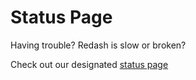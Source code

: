 # Status Page

Having trouble? Redash is slow or broken?

Check out our designated [status page](http://status.redash.io/)
